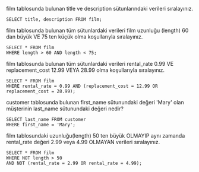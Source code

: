 film tablosunda bulunan title ve description sütunlarındaki verileri sıralayınız.

    SELECT title, description FROM film;

film tablosunda bulunan tüm sütunlardaki verileri film uzunluğu (length) 60 dan büyük VE 75 ten küçük olma koşullarıyla sıralayınız.

    SELECT * FROM film
    WHERE length > 60 AND length < 75;

film tablosunda bulunan tüm sütunlardaki verileri rental_rate 0.99 VE replacement_cost 12.99 VEYA 28.99 olma koşullarıyla sıralayınız.

    SELECT * FROM film
    WHERE rental_rate = 0.99 AND (replacement_cost = 12.99 OR replacement_cost = 28.99);

customer tablosunda bulunan first_name sütunundaki değeri 'Mary' olan müşterinin last_name sütunundaki değeri nedir?

    SELECT last_name FROM customer 
    WHERE first_name = 'Mary';

film tablosundaki uzunluğu(length) 50 ten büyük OLMAYIP aynı zamanda rental_rate değeri 2.99 veya 4.99 OLMAYAN verileri sıralayınız.

    SELECT * FROM film 
    WHERE NOT length > 50 
    AND NOT (rental_rate = 2.99 OR rental_rate = 4.99);
